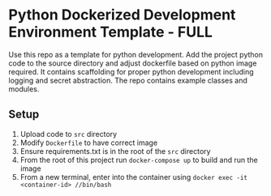 # Python Dockerized Development Environment Template - FULL

Use this repo as a template for python development. Add the project python code to the source directory and adjust dockerfile based on python image required. It contains scaffolding for proper python development including logging and secret abstraction. The repo contains example classes and modules.

## Setup

1. Upload code to `src` directory
2. Modify `Dockerfile` to have correct image
3. Ensure requirements.txt is in the root of the `src` directory
4. From the root of this project run `docker-compose up` to build and run the image
5. From a new terminal, enter into the container using `docker exec -it <container-id> //bin/bash`

